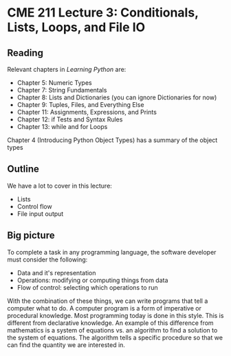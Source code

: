 # CME 211 Lecture 3: Conditionals, Lists, Loops, and File IO

## Reading

Relevant chapters in *Learning Python* are:

* Chapter 5: Numeric Types
* Chapter 7: String Fundamentals
* Chapter 8: Lists and Dictionaries (you can ignore Dictionaries for now)
* Chapter 9: Tuples, Files, and Everything Else
* Chapter 11: Assignments, Expressions, and Prints
* Chapter 12: if Tests and Syntax Rules
* Chapter 13: while and for Loops

Chapter 4 (Introducing Python Object Types) has a summary of the object types

## Outline

We have a lot to cover in this lecture:

* Lists
* Control flow
* File input output

## Big picture

To complete a task in any programming language, the software developer must
consider the following:

* Data and it's representation
* Operations: modifying or computing things from data
* Flow of control: selecting which operations to run

With the combination of these things, we can write programs that tell a computer
what to do.  A computer program is a form of imperative or procedural knowledge.
Most programming today is done in this style.  This is different from
declarative knowledge.  An example of this difference from mathematics is a
system of equations vs. an algorithm to find a solution to the system of
equations.  The algorithm tells a specific procedure so that we can find the
quantity we are interested in.

